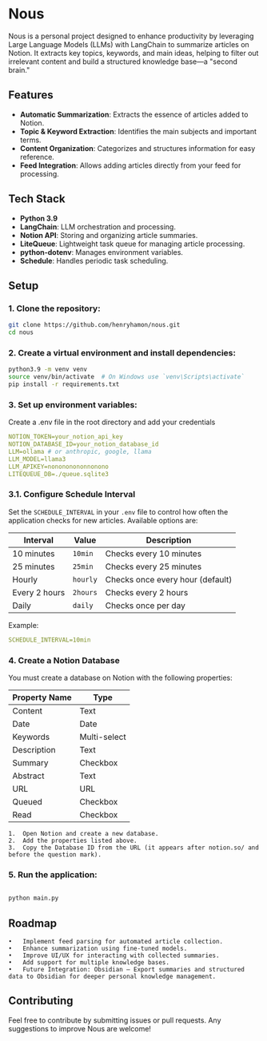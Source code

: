 
# Nous

Nous is a personal project designed to enhance productivity by leveraging Large Language Models (LLMs) with LangChain to summarize articles on Notion. It extracts key topics, keywords, and main ideas, helping to filter out irrelevant content and build a structured knowledge base—a "second brain."

## Features

- **Automatic Summarization**: Extracts the essence of articles added to Notion.  
- **Topic & Keyword Extraction**: Identifies the main subjects and important terms.  
- **Content Organization**: Categorizes and structures information for easy reference.  
- **Feed Integration**: Allows adding articles directly from your feed for processing.  

## Tech Stack

- **Python 3.9**  
- **LangChain**: LLM orchestration and processing.  
- **Notion API**: Storing and organizing article summaries.  
- **LiteQueue**: Lightweight task queue for managing article processing.
- **python-dotenv**: Manages environment variables.  
- **Schedule**: Handles periodic task scheduling.

## Setup

### 1. Clone the repository:

   ```sh
   git clone https://github.com/henryhamon/nous.git
   cd nous
```

### 2.	Create a virtual environment and install dependencies:

 ```sh
python3.9 -m venv venv
source venv/bin/activate  # On Windows use `venv\Scripts\activate`
pip install -r requirements.txt
```

### 3.	Set up environment variables:

Create a .env file in the root directory and add your credentials

 ```yaml
NOTION_TOKEN=your_notion_api_key
NOTION_DATABASE_ID=your_notion_database_id
LLM=ollama # or anthropic, google, llama
LLM_MODEL=llama3
LLM_APIKEY=nonononononnonono
LITEQUEUE_DB=./queue.sqlite3
 ```

### 3.1. Configure Schedule Interval

Set the `SCHEDULE_INTERVAL` in your `.env` file to control how often the application checks for new articles. Available options are:

| Interval | Value | Description |
|----------|--------|-------------|
| 10 minutes | `10min` | Checks every 10 minutes |
| 25 minutes | `25min` | Checks every 25 minutes |
| Hourly | `hourly` | Checks once every hour (default) |
| Every 2 hours | `2hours` | Checks every 2 hours |
| Daily | `daily` | Checks once per day |

Example:

 ```yaml
SCHEDULE_INTERVAL=10min
 ```

### 4. Create a Notion Database

You must create a database on Notion with the following properties:

| Property Name | Type |
|--------------|------|
| Content | Text |
| Date | Date |
| Keywords | Multi-select |
| Description | Text |
| Summary | Checkbox |
| Abstract | Text |
| URL | URL |
| Queued | Checkbox |
| Read | Checkbox |

	1.	Open Notion and create a new database.
	2.	Add the properties listed above.
	3.	Copy the Database ID from the URL (it appears after notion.so/ and before the question mark).


### 5.	Run the application:

 ```sh

python main.py

 ```

## Roadmap

	•	Implement feed parsing for automated article collection.
	•	Enhance summarization using fine-tuned models.
	•	Improve UI/UX for interacting with collected summaries.
	•	Add support for multiple knowledge bases.
	•	Future Integration: Obsidian – Export summaries and structured data to Obsidian for deeper personal knowledge management.

## Contributing

Feel free to contribute by submitting issues or pull requests. Any suggestions to improve Nous are welcome!

